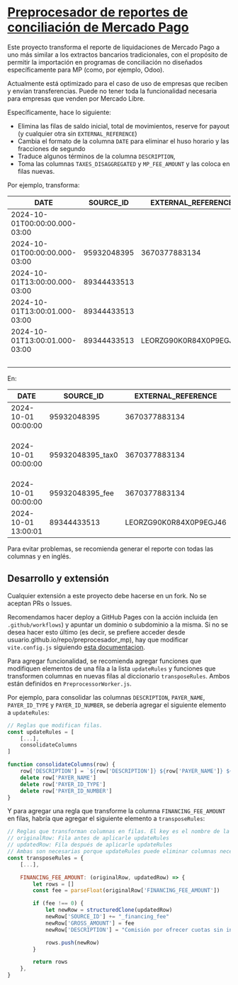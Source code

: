 # [Preprocesador de reportes de conciliación de Mercado Pago](https://premp.binderplus.com.ar/)

Este proyecto transforma el reporte de liquidaciones de Mercado Pago a uno más similar a los 
extractos bancarios tradicionales, con el propósito de permitir la importación en programas de conciliación no diseñados
específicamente para MP (como, por ejemplo, Odoo).

Actualmente está optimizado para el caso de uso de empresas que reciben y envían transferencias. 
Puede no tener toda la funcionalidad necesaria para empresas que venden por Mercado Libre.

Específicamente, hace lo siguiente:
 - Elimina las filas de saldo inicial, total de movimientos, reserve for payout 
(y cualquier otra sin `EXTERNAL_REFERENCE`)
 - Cambia el formato de la columna `DATE` para eliminar el huso horario y 
las fracciones de segundo
 - Traduce algunos términos de la columna `DESCRIPTION`, 
 - Toma las columnas `TAXES_DISAGGREGATED` y `MP_FEE_AMOUNT` y las coloca en filas nuevas. 

Por ejemplo, transforma:

| DATE                          | SOURCE_ID   | EXTERNAL_REFERENCE     | RECORD_TYPE               | DESCRIPTION        | GROSS_AMOUNT | MP_FEE_AMOUNT | TAXES_DISAGGREGATED                                                                                 | BALANCE |
|-------------------------------|-------------|------------------------|---------------------------|--------------------|--------------|---------------|-----------------------------------------------------------------------------------------------------|---------|
| 2024-10-01T00:00:00.000-03:00 |             |                        | initial_available_balance |                    |              |               |                                                                                                     | 0       |
| 2024-10-01T00:00:00.000-03:00 | 95932048395 | 3670377883134          | release                   | payment            | 100000       | -1000         | [{financial_entity":"debitos_creditos", "amount": "-3000", "detail": "tax_withholding_collector"}]" | 96000   |
| 2024-10-01T13:00:00.000-03:00 | 89344433513 |                        | release                   | reserve_for_payout | -96000       |               | []                                                                                                  | 0       |
| 2024-10-01T13:00:01.000-03:00 | 89344433513 |                        | release                   | reserve_for_payout | 96000        |               | []                                                                                                  | 96000   |
| 2024-10-01T13:00:01.000-03:00 | 89344433513 | LEORZG90K0R84X0P9EGJ46 | release                   | payout             | -96000       |               | []                                                                                                  | 0       |
|                               |             |                        | total                     |                    | 4000         | -1000         |                                                                                                     | 0       |

En:

| DATE                | SOURCE_ID        | EXTERNAL_REFERENCE     | RECORD_TYPE               | DESCRIPTION                                           | GROSS_AMOUNT | BALANCE |
|---------------------|------------------|------------------------|---------------------------|-------------------------------------------------------|--------------|---------|
| 2024-10-01 00:00:00 | 95932048395      | 3670377883134          | release                   | Transferencia recibida                                | 100000       | 100000  |
| 2024-10-01 00:00:00 | 95932048395_tax0 | 3670377883134          | release                   | Impuesto debitos creditos (tax withholding collector) | -3000        | 97000   |
| 2024-10-01 00:00:00 | 95932048395_fee  | 3670377883134          | release                   | Comisión + IVA                                        | -1000        | 96000   |
| 2024-10-01 13:00:01 | 89344433513      | LEORZG90K0R84X0P9EGJ46 | release                   | Transferencia enviada                                 | -96000       | 0       |

Para evitar problemas, se recomienda generar el reporte con todas las columnas y en inglés.

## Desarrollo y extensión
Cualquier extensión a este proyecto debe hacerse en un fork. No se aceptan PRs o Issues. 

Recomendamos hacer deploy a GitHub Pages con la acción incluida (en `.github/workflows`) y apuntar un dominio
o subdominio a la misma. Si no se desea hacer esto último 
(es decir, se prefiere acceder desde usuario.github.io/repo/preprocesador_mp), hay que modificar `vite.config.js` 
siguiendo [esta documentacion](https://es.vitejs.dev/guide/static-deploy#github-pages).

Para agregar funcionalidad, se recomienda agregar funciones que modifiquen elementos de una fila 
a la lista `updateRules` y funciones que transformen columnas en nuevas filas al diccionario `transposeRules`.
Ambos están definidos en `PreprocessorWorker.js`.

Por ejemplo, para consolidar las columnas `DESCRIPTION`, `PAYER_NAME`, `PAYER_ID_TYPE` y `PAYER_ID_NUMBER`, 
se debería agregar el siguiente elemento a `updateRules`:

```js
// Reglas que modifican filas.
const updateRules = [
    [...],
    consolidateColumns
]

function consolidateColumns(row) {
    row['DESCRIPTION'] = `${row['DESCRIPTION']} ${row['PAYER_NAME']} ${row['PAYER_ID_TYPE']} ${row['PAYER_ID_NUMBER']}`
    delete row['PAYER_NAME']
    delete row['PAYER_ID_TYPE']
    delete row['PAYER_ID_NUMBER']
}
```

Y para agregar una regla que transforme la columna `FINANCING_FEE_AMOUNT` en filas, habría que agregar 
el siguiente elemento a `transposeRules`:

```js
// Reglas que transforman columnas en filas. El key es el nombre de la columna a transponer.
// originalRow: Fila antes de aplicarle updateRules
// updatedRow: Fila después de aplicarle updateRules
// Ambas son necesarias porque updateRules puede eliminar columnas necesarias para las nuevas filas.
const transposeRules = {
    [...],

    FINANCING_FEE_AMOUNT: (originalRow, updatedRow) => {
        let rows = []
        const fee = parseFloat(originalRow['FINANCING_FEE_AMOUNT'])

        if (fee !== 0) {
            let newRow = structuredClone(updatedRow)
            newRow['SOURCE_ID'] += "_financing_fee"
            newRow['GROSS_AMOUNT'] = fee
            newRow['DESCRIPTION'] = "Comisión por ofrecer cuotas sin interés"

            rows.push(newRow)
        }

        return rows
    },
}
```
